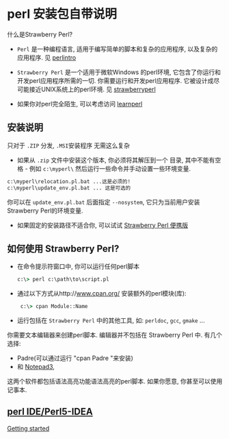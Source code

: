 # perl 安装包自带说明

什么是Strawberry Perl?

+ `Perl` 是一种编程语言, 适用于编写简单的脚本和复杂的应用程序, 以及复杂的应用程序.
见  [perlintro](http://perldoc.perl.org/perlintro.html)

+ `Strawberry Perl` 是一个适用于微软Windows 的perl环境,
它包含了你运行和开发perl应用程序所需的一切.
你需要运行和开发perl应用程序. 它被设计成尽可能接近UNIX系统上的perl环境.
见 [strawberryperl](http://strawberryperl.com/)

+ 如果你对perl完全陌生, 可以考虑访问 [learnperl](http://learn.perl.org/)

## 安装说明

只对于 `.ZIP` 分发, `.MSI`安装程序 无需这么复杂

+ 如果从 `.zip` 文件中安装这个版本,
你必须将其解压到一个 目录, 其中不能有空格 - 例如 `c:\myperl\`
然后运行一些命令并手动设置一些环境变量.

```cmd
c:\myperl\relocation.pl.bat ...这是必须的!
c:\myperl\update_env.pl.bat ... 这是可选的
```

你可以在 `update_env.pl.bat` 后面指定 `--nosystem`,
它只为当前用户安装 Strawberry  Perl的环境变量.

+ 如果固定的安装路径不适合你,
可以试试 [Strawberry Perl  便携版](http://strawberryperl.com/releases.html)

## 如何使用 Strawberry Perl?

+ 在命令提示符窗口中, 你可以运行任何perl脚本

    ```cmd
    c:\> perl c:\path\to\script.pl
    ```

+ 通过以下方式从http://www.cpan.org/ 安装额外的perl模块(库):

    ```cmd
     c:\> cpan Module::Name
    ```

+ 运行包括在 `Strawberry Perl` 中的其他工具, 如: `perldoc`, `gcc`, `gmake` ...

你需要文本编辑器来创建perl脚本.
编辑器并不包括在 Strawberry Perl 中. 有几个选择:

+ Padre(可以通过运行  "cpan Padre "来安装)
+ 和 [Notepad3](https://sourceforge.net/projects/notepad3/),

这两个软件都包括语法高亮功能语法高亮的perl脚本. 如果你愿意, 你甚至可以使用记事本.

## [perl IDE/Perl5-IDEA](https://github.com/Camelcade/Perl5-IDEA/wiki)

[Getting started](https://github.com/Camelcade/Perl5-IDEA/wiki/Getting-started)
